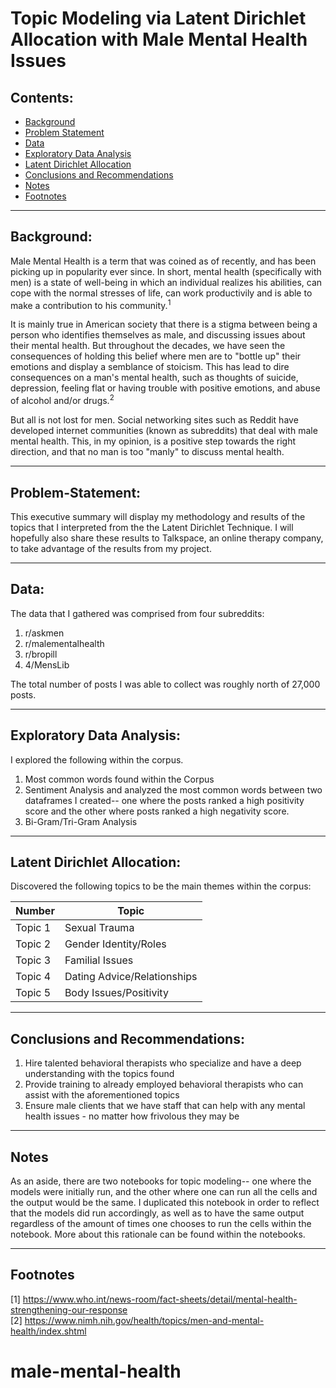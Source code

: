 # Topic Modeling via Latent Dirichlet Allocation with Male Mental Health Issues


 ## Contents:

- [Background](#Background)  
- [Problem Statement](#Problem-Statement)  
- [Data](#Data)
- [Exploratory Data Analysis](#Exploratory-Data-Analysis)
- [Latent Dirichlet Allocation](#Latent-Dirichlet-Allocation)
- [Conclusions and Recommendations](#Conclusions-and-Recommendations)
- [Notes](#Notes)
- [Footnotes](#Footnotes)
---

## Background:

Male Mental Health is a term that was coined as of recently, and has been picking up in popularity ever since. In short, mental health (specifically with men) is a state of well-being in which an individual realizes his abilities, can cope with the normal stresses of life, can work productivily and is able to make a contribution to his community.<sup>1</sup>  

It is mainly true in American society that there is a stigma between being a person who identifies themselves as male, and discussing issues about their mental health. But throughout the decades, we have seen the consequences of holding this belief where men are to "bottle up" their emotions and display a semblance of stoicism. This has lead to dire consequences on a man's mental health, such as thoughts of suicide, depression, feeling flat or having trouble with positive emotions, and abuse of alcohol and/or drugs.<sup>2</sup> 

But all is not lost for men. Social networking sites such as Reddit have developed internet communities (known as subreddits) that deal with male mental health. This, in my opinion, is a positive step towards the right direction, and that no man is too "manly" to discuss mental health. 

---

## Problem-Statement:

This executive summary will display my methodology and results of the topics that I interpreted from the the Latent Dirichlet Technique. I will hopefully also share these results to Talkspace, an online therapy company, to take advantage of the results from my project.

---

## Data:

The data that I gathered was comprised from four subreddits:

1. r/askmen
2. r/malementalhealth
3. r/bropill
4. 4/MensLib

The total number of posts I was able to collect was roughly north of 27,000 posts.

---

## Exploratory Data Analysis:

I explored the following within the corpus.

1. Most common words found within the Corpus
2. Sentiment Analysis and analyzed the most common words between two dataframes I created-- one where the posts ranked a high positivity score and the other where posts ranked a high negativity score. 
3. Bi-Gram/Tri-Gram Analysis

---

## Latent Dirichlet Allocation:

Discovered the following topics to be the main themes within the corpus:

|Number|Topic|
| --- | --- |
|Topic 1| Sexual Trauma|
|Topic 2| Gender Identity/Roles|
|Topic 3| Familial Issues|
|Topic 4| Dating Advice/Relationships|
|Topic 5| Body Issues/Positivity|

---

## Conclusions and Recommendations:

1. Hire talented behavioral therapists who specialize and have a deep understanding with the topics found
2. Provide training to already employed behavioral therapists who can assist with the aforementioned topics
3. Ensure male clients that we have staff that can help with any mental health issues - no matter how frivolous they may be

---

## Notes

As an aside, there are two notebooks for topic modeling-- one where the models were initially run, and the other where one can run all the cells and the output would be the same. I duplicated this notebook in order to reflect that the models did run accordingly, as well as to have the same output regardless of the amount of times one chooses to run the cells within the notebook. More about this rationale can be found within the notebooks. 

---

## Footnotes
[1] https://www.who.int/news-room/fact-sheets/detail/mental-health-strengthening-our-response<br/>
[2] https://www.nimh.nih.gov/health/topics/men-and-mental-health/index.shtml
# male-mental-health
